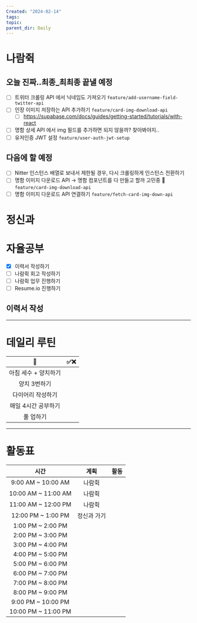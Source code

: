 ```yaml
---
Created: "2024-02-14"
tags: 
topic: 
parent_dir: Daily
---
```

# 나람쥑
## 오늘 진짜..최종_최최종 끝낼 예정
- [ ] 트위터 크롤링 API 에서 닉네임도 가져오기 `feature/add-username-field-twitter-api`
- [ ] 인장 이미지 저장하는 API 추가하기 `feature/card-img-download-api`
	- [ ] https://supabase.com/docs/guides/getting-started/tutorials/with-react
- [ ] 명함 상세 API 에서 img 필드를 추가하면 되지 않을까? 찾아봐야지.. 
- [ ] 유저인증 JWT 설정 `feature/user-auth-jwt-setup` 
## 다음에 할 예정
- [ ] Nitter 인스턴스 배열로 보내서 제한될 경우, 다시 크롤링하게 인스턴스 전환하기
- [ ] 명함 이미지 다운로드 API -> 명함 컴포넌트를 다 만들고 할까 고민중 🤔 `feature/card-img-download-api`
- [ ] 명함 이미지 다운로드 API 연결하기 `feature/fetch-card-img-down-api`
# 정신과
# 자율공부
- [x] 이력서 작성하기
- [ ] 나람쥑 회고 작성하기
- [ ] 나람쥑 업무 진행하기
- [ ] Resume.io 진행하기

## 이력서 작성
----
# 데일리 루틴
|         🐣          | ✅❌    |
|:-------------------:|:---:|
|    아침 세수 + 양치하기    |     |
|    양치 3번하기     |     |
|  다이어리 작성하기  |     |
| 매일 4시간 공부하기 |     |
|      풀 업하기      |     |

----
# 활동표
| 시간 | 계획 | 활동 |
| :--: | :--: | ---- |
| 9:00 AM ~ 10:00 AM | 나람쥑 |  |
| 10:00 AM ~ 11:00 AM | 나람쥑 |  |
| 11:00 AM ~ 12:00 PM | 나람쥑 |  |
| 12:00 PM ~ 1:00 PM | 정신과 가기 |  |
| 1:00 PM ~ 2:00 PM |  |  |
| 2:00 PM ~ 3:00 PM |  |  |
| 3:00 PM ~ 4:00 PM |  |  |
| 4:00 PM ~ 5:00 PM |  |  |
| 5:00 PM ~ 6:00 PM |  |  |
| 6:00 PM ~ 7:00 PM |  |  |
| 7:00 PM ~ 8:00 PM |  |  |
| 8:00 PM ~ 9:00 PM |  |  |
| 9:00 PM ~ 10:00 PM |  |  |
| 10:00 PM ~ 11:00 PM |  |  |

